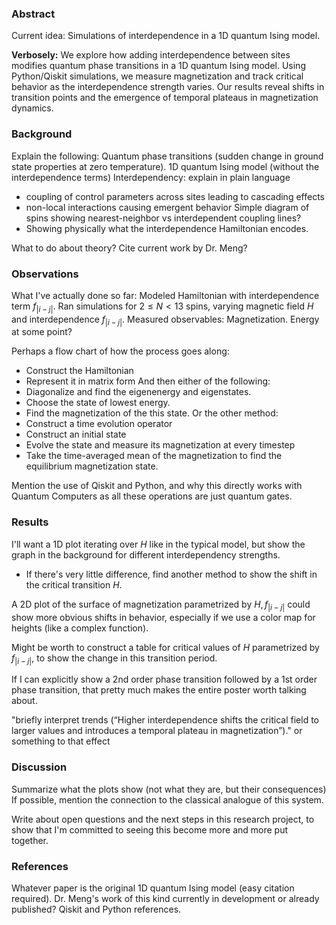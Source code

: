 
### Abstract
Current idea:
Simulations of interdependence in a 1D quantum Ising model.

**Verbosely:**
We explore how adding interdependence between sites modifies quantum phase transitions in a 1D quantum Ising model. Using Python/Qiskit simulations, we measure magnetization and track critical behavior as the interdependence strength varies. Our results reveal shifts in transition points and the emergence of temporal plateaus in magnetization dynamics.

### Background
Explain the following:
Quantum phase transitions (sudden change in ground state properties at zero temperature).
1D quantum Ising model (without the interdependence terms)
Interdependency: explain in plain language
 - coupling of control parameters across sites leading to cascading effects
 - non-local interactions causing emergent behavior
Simple diagram of spins showing nearest-neighbor vs interdependent coupling lines?
 - Showing physically what the interdependence Hamiltonian encodes.

What to do about theory? Cite current work by Dr. Meng?

### Observations
What I've actually done so far:
Modeled Hamiltonian with interdependence term $f_{|i-j|}$.
Ran simulations for $2\le N<13$ spins, varying magnetic field $H$ and interdependence $f_{|i-j|}$.
Measured observables: Magnetization. Energy at some point?

Perhaps a flow chart of how the process goes along:
 - Construct the Hamiltonian
 - Represent it in matrix form
And then either of the following:
 - Diagonalize and find the eigenenergy and eigenstates.
 - Choose the state of lowest energy.
 - Find the magnetization of the this state.
Or the other method:
 - Construct a time evolution operator
 - Construct an initial state
 - Evolve the state and measure its magnetization at every timestep
 - Take the time-averaged mean of the magnetization to find the equilibrium magnetization state.


Mention the use of Qiskit and Python, and why this directly works with Quantum Computers as all these operations are just quantum gates.


### Results
I'll want a 1D plot iterating over $H$ like in the typical model, but show the graph in the background for different interdependency strengths.
 - If there's very little difference, find another method to show the shift in the critical transition $H$.

A 2D plot of the surface of magnetization parametrized by $H, f_{|i-j|}$ could show more obvious shifts in behavior, especially if we use a color map for heights (like a complex function).

Might be worth to construct a table for critical values of $H$ parametrized by $f_{|i-j|}$, to show the change in this transition period.

If I can explicitly show a 2nd order phase transition followed by a 1st order phase transition, that pretty much makes the entire poster worth talking about.

"briefly interpret trends (“Higher interdependence shifts the critical field to larger values and introduces a temporal plateau in magnetization”)." or something to that effect


### Discussion
Summarize what the plots show (not what they are, but their consequences)
If possible, mention the connection to the classical analogue of this system.

Write about open questions and the next steps in this research project, to show that I'm committed to seeing this become more and more put together.


### References
Whatever paper is the original 1D quantum Ising model (easy citation required).
Dr. Meng's work of this kind currently in development or already published?
Qiskit and Python references.